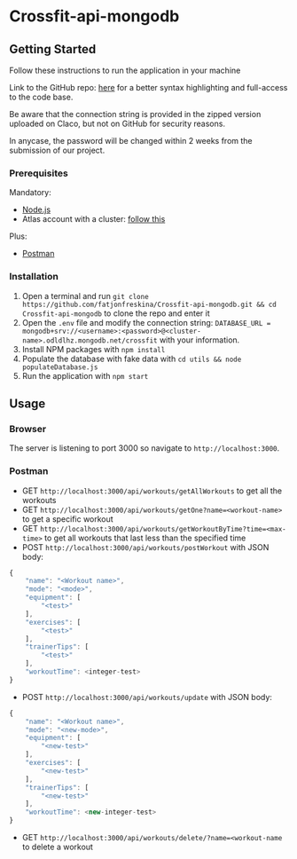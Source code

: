 # Crossfit-api-mongodb

## Getting Started

Follow these instructions to run the application in your machine

Link to the GitHub repo: [here](https://github.com/fatjonfreskina/Crossfit-api-mongodb) for a better syntax highlighting and full-access to the code base.

Be aware that the connection string is provided in the zipped version uploaded on Claco, but not on GitHub for security reasons.

In anycase, the password will be changed within 2 weeks from the submission of our project.

### Prerequisites

Mandatory:

- [Node.js](https://nodejs.org/en/download/)
- Atlas account with a cluster: [follow this](https://www.mongodb.com/docs/atlas/getting-started/?_ga=2.167352636.347364432.1670771066-792994458.1665470639)

Plus:

- [Postman](https://www.postman.com)

### Installation

1. Open a terminal and run `git clone https://github.com/fatjonfreskina/Crossfit-api-mongodb.git && cd Crossfit-api-mongodb` to clone the repo and enter it
2. Open the `.env` file and modify the connection string: `DATABASE_URL = mongodb+srv://<username>:<password>@<cluster-name>.odldlhz.mongodb.net/crossfit` with your information.
3. Install NPM packages with `npm install`
4. Populate the database with fake data with `cd utils && node populateDatabase.js`
5. Run the application with `npm start`

## Usage

### Browser

The server is listening to port 3000 so navigate to `http://localhost:3000`.

### Postman

- GET `http://localhost:3000/api/workouts/getAllWorkouts` to get all the workouts
- GET `http://localhost:3000/api/workouts/getOne?name=<workout-name>` to get a specific workout
- GET `http://localhost:3000/api/workouts/getWorkoutByTime?time=<max-time>` to get all workouts that last less than the specified time
- POST `http://localhost:3000/api/workouts/postWorkout` with JSON body:

```js
{
    "name": "<Workout name>",
    "mode": "<mode>",
    "equipment": [
        "<test>"
    ],
    "exercises": [
        "<test>"
    ],
    "trainerTips": [
        "<test>"
    ],
    "workoutTime": <integer-test>
}
```

- POST `http://localhost:3000/api/workouts/update` with JSON body:

```js
{
    "name": "<Workout name>",
    "mode": "<new-mode>",
    "equipment": [
        "<new-test>"
    ],
    "exercises": [
        "<new-test>"
    ],
    "trainerTips": [
        "<new-test>"
    ],
    "workoutTime": <new-integer-test>
}
```

- GET `http://localhost:3000/api/workouts/delete/?name=<workout-name` to delete a workout